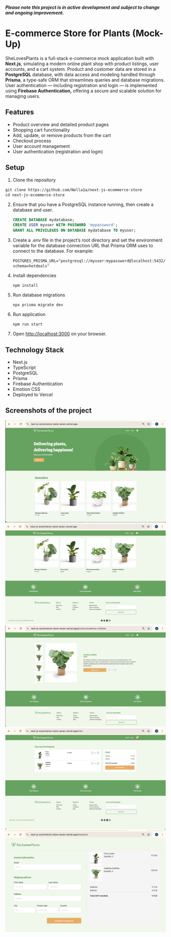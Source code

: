 **_Please note this project is in active development and subject to change and ongoing improvement._**

# E-commerce Store for Plants (Mock-Up)

SheLovesPlants is a full-stack e-commerce mock application built with **Next.js**, simulating a modern online plant shop with product listings, user accounts, and a cart system. Product and customer data are stored in a **PostgreSQL** database, with data access and modeling handled through **Prisma**, a type-safe ORM that streamlines queries and database migrations. User authentication — including registration and login — is implemented using **Firebase Authentication,** offering a secure and scalable solution for managing users.

## Features

- Product overview and detailed product pages
- Shopping cart functionality
- Add, update, or remove products from the cart
- Checkout process
- User account management
- User authentication (registration and login)

## Setup

1. Clone the repository

```text
git clone https://github.com/Nella1a/next-js-ecommerce-store
cd next-js-ecommerce-store
```

2. Ensure that you have a PostgreSQL instance running, then create a database and user.

   ```sql
   CREATE DATABASE mydatabase;
   CREATE USER myuser WITH PASSWORD 'mypassword';
   GRANT ALL PRIVILEGES ON DATABASE mydatabase TO myuser;
   ```

3. Create a .env file in the project’s root directory and set the environment variable for the database connection URL that Prisma ORM uses to connect to the database.
   For example:

   ```text
   POSTGRES_PRISMA_URL="postgresql://myuser:mypassword@localhost:5432/mydatabase?schema=hotdeals"
   ```

4. Install dependencies

   ```text
   npm install
   ```

5. Run database migrations

   ```text
   npx prisma migrate dev
   ```

6. Run application

   ```text
   npm run start
   ```

7. Open <http://localhost:3000> on your browser.

## Technology Stack
- Next.js
- TypeScript
- PostgreSQL
- Prisma
- Firebase Authentication
- Emotion CSS
- Deployed to Vercel

## Screenshots of the project

![screenshot of original landig page](./public/landingPage.png)
![screenshot of original landig page including footer](./public/landingPage2.png)
![screenshot of original product page](./public/productPage.png)
![screenshot of original shopping cart page](./public/shoppingCart.png)
![screenshot of original checkout pag](./public/checkout.png)
